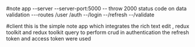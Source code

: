#note app
--server
--server-port:5000
-- throw 2000 status code on data validation
---routes
/user
/auth
--/login
--/refresh
--/validate

#client
this is the simple note app which integrates the rich text edit , redux toolkit and redux toolkit query to perform crud
in authentication the refresh token and access token were used
